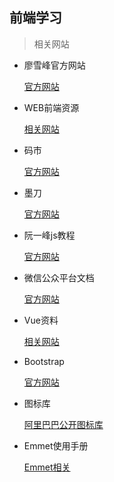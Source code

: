 ## 前端学习

> 相关网站

- 廖雪峰官方网站
  
  [官方网站](http://www.liaoxuefeng.com/wiki/001434446689867b27157e896e74d51a89c25cc8b43bdb3000/)

- WEB前端资源

  [相关网站](http://www.kancloud.cn/djlxiaoshi/qianduan/119317)

- 码市

  [官方网站](https://coding.net)

- 墨刀

  [官方网站](https://modao.cc/signin)

- 阮一峰js教程
  
  [官方网站](http://javascript.ruanyifeng.com/#toc0)

- 微信公众平台文档

  [官方网站](http://mp.weixin.qq.com/wiki/0/4c93e31f953f24a42b921d2ae8d4e5e0.html)

- Vue资料
  
  [相关网站](http://www.cnblogs.com/cench/p/5800311.html)

- Bootstrap

  [官方网站](http://www.bootcss.com/)

- 图标库

  [阿里巴巴公开图标库](http://www.iconfont.cn/plus/collections/index?spm=a313x.7781069.0.0.L6vLre&personal=1)

- Emmet使用手册

  [Emmet相关](http://www.w3cplus.com/tools/emmet-cheat-sheet.html)